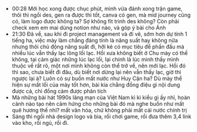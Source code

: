 - 00:28 Mới học xong được chục phút, mình vừa đánh xong trận game, thôi thì ngồi des, gen ra được thì tốt, canva có gen, mà mid journey cũng có, làm logo được không ta? Sợ không fit trình des không? Còn phải check xem em mai dùng notion như nào, và góp ý bài cho Ánh
- 21:30 Đã về, sau khi đi project management và đi vẽ, sớm hơn dự tính 1 tiếng ha, việc mày làm chẳng đáng tính là năng suất hay không nữa nhưng thôi chủ động năng suất đi, hỡi kẻ có mục tiêu để phấn đấu mà nhiều lúc vẫn thấy lạc lõng lối lạc. Hồi xưa không biết ở Chu mày có thế không, tại cảm giác những lúc lạc lối, lại chính là lúc mình thấy mình thuộc về rất rõ, một nơi mình không còn thể trở về, nên mới lạc. Hồi đó thì sao, chưa biết đi đâu, dù biết nơi dừng lại nên vẫn thấy lạc, giờ thì ngược lại à? Luôn có sự buồn mất nước như Huy Cận ha? Dù mày thể hiện sự mất lối của mày tốt hơn, bài kia chẳng đồng điệu gì nội dung được cả, chỉ đồng cảm được phân tích
- Mà những bài hát 1990s lãng mạn của Việt Nam kì kì kiểu gì ấy nhỉ, hoàn cảnh nào tạo nên cảm hứng cho những bài đó mà nghe buồn như mất quê hương thế nhỉ? mất văn hóa, chứ không phải mất cái nước chính trị
- Sáng thì ngồi nhà design logo và bìa, rồi chơi game, rồi đưa thêm 3,4 link vào kho, rồi ngủ, rồi đi.